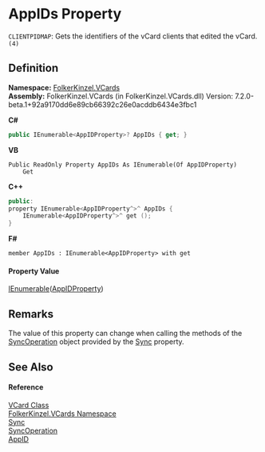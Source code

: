 # AppIDs Property


`CLIENTPIDMAP`: Gets the identifiers of the vCard clients that edited the vCard. `(4)`



## Definition
**Namespace:** <a href="67dce261-ab8f-dd0a-4c0c-bc2633c1719e.md">FolkerKinzel.VCards</a>  
**Assembly:** FolkerKinzel.VCards (in FolkerKinzel.VCards.dll) Version: 7.2.0-beta.1+92a9170dd6e89cb66392c26e0acddb6434e3fbc1

**C#**
``` C#
public IEnumerable<AppIDProperty>? AppIDs { get; }
```
**VB**
``` VB
Public ReadOnly Property AppIDs As IEnumerable(Of AppIDProperty)
	Get
```
**C++**
``` C++
public:
property IEnumerable<AppIDProperty^>^ AppIDs {
	IEnumerable<AppIDProperty^>^ get ();
}
```
**F#**
``` F#
member AppIDs : IEnumerable<AppIDProperty> with get
```



#### Property Value
<a href="https://learn.microsoft.com/dotnet/api/system.collections.generic.ienumerable-1" target="_blank" rel="noopener noreferrer">IEnumerable</a>(<a href="52a044c9-1789-4d63-5ed0-8e3801dc435b.md">AppIDProperty</a>)

## Remarks
The value of this property can change when calling the methods of the <a href="6b08dba1-9fe0-969a-41d9-332a33d180c4.md">SyncOperation</a> object provided by the <a href="ab75ef9b-1276-3153-f476-c17c1b1917fc.md">Sync</a> property.

## See Also


#### Reference
<a href="23413828-9a4a-2851-b88b-84d0afcb0031.md">VCard Class</a>  
<a href="67dce261-ab8f-dd0a-4c0c-bc2633c1719e.md">FolkerKinzel.VCards Namespace</a>  
<a href="ab75ef9b-1276-3153-f476-c17c1b1917fc.md">Sync</a>  
<a href="6b08dba1-9fe0-969a-41d9-332a33d180c4.md">SyncOperation</a>  
<a href="5eedddae-5618-76ee-dea5-eebbfbf41ff4.md">AppID</a>  
